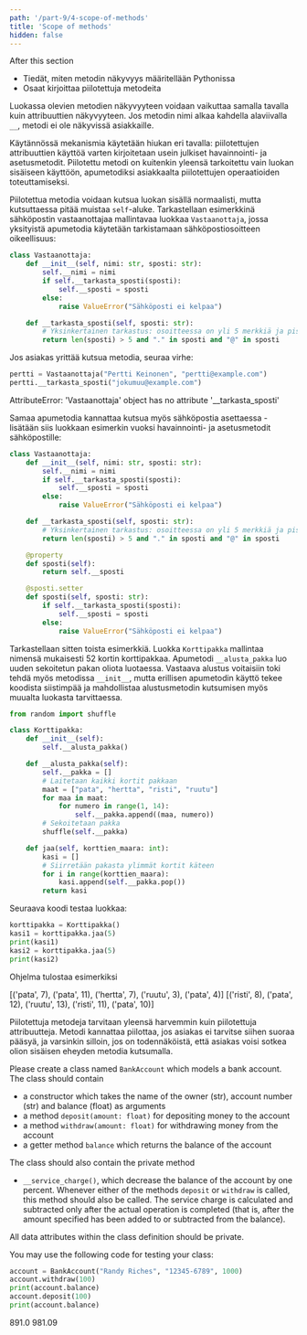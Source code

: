 ```yaml
---
path: '/part-9/4-scope-of-methods'
title: 'Scope of methods'
hidden: false
---
```


<text-box variant='learningObjectives' name="Learning objectives">

After this section

- Tiedät, miten metodin näkyvyys määritellään Pythonissa
- Osaat kirjoittaa piilotettuja metodeita

</text-box>

Luokassa olevien metodien näkyvyyteen voidaan vaikuttaa samalla tavalla kuin attribuuttien näkyvyyteen. Jos metodin nimi alkaa kahdella alaviivalla `__`, metodi ei ole näkyvissä asiakkaille.

Käytännössä mekanismia käytetään hiukan eri tavalla: piilotettujen attribuuttien käyttöä varten kirjoitetaan usein julkiset havainnointi- ja asetusmetodit. Piilotettu metodi on kuitenkin yleensä tarkoitettu vain luokan sisäiseen käyttöön, apumetodiksi asiakkaalta piilotettujen operaatioiden toteuttamiseksi.

Piilotettua metodia voidaan kutsua luokan sisällä normaalisti, mutta kutsuttaessa pitää muistaa `self`-aluke. Tarkastellaan esimerkkinä sähköpostin vastaanottajaa mallintavaa luokkaa `Vastaanottaja`, jossa yksityistä apumetodia käytetään tarkistamaan sähköpostiosoitteen oikeellisuus:

```python
class Vastaanottaja:
    def __init__(self, nimi: str, sposti: str):
        self.__nimi = nimi
        if self.__tarkasta_sposti(sposti):
            self.__sposti = sposti
        else:
            raise ValueError("Sähköposti ei kelpaa")

    def __tarkasta_sposti(self, sposti: str):
        # Yksinkertainen tarkastus: osoitteessa on yli 5 merkkiä ja piste ja @-merkki
        return len(sposti) > 5 and "." in sposti and "@" in sposti
```

Jos asiakas yrittää kutsua metodia, seuraa virhe:

```python
pertti = Vastaanottaja("Pertti Keinonen", "pertti@example.com")
pertti.__tarkasta_sposti("jokumuu@example.com")
```

<sample-output>

AttributeError: 'Vastaanottaja' object has no attribute '__tarkasta_sposti'

</sample-output>

Samaa apumetodia kannattaa kutsua myös sähköpostia asettaessa - lisätään siis luokkaan esimerkin vuoksi havainnointi- ja asetusmetodit sähköpostille:

```python
class Vastaanottaja:
    def __init__(self, nimi: str, sposti: str):
        self.__nimi = nimi
        if self.__tarkasta_sposti(sposti):
            self.__sposti = sposti
        else:
            raise ValueError("Sähköposti ei kelpaa")

    def __tarkasta_sposti(self, sposti: str):
        # Yksinkertainen tarkastus: osoitteessa on yli 5 merkkiä ja piste ja @-merkki
        return len(sposti) > 5 and "." in sposti and "@" in sposti

    @property
    def sposti(self):
        return self.__sposti

    @sposti.setter
    def sposti(self, sposti: str):
        if self.__tarkasta_sposti(sposti):
            self.__sposti = sposti
        else:
            raise ValueError("Sähköposti ei kelpaa")
```

Tarkastellaan sitten toista esimerkkiä. Luokka `Korttipakka` mallintaa nimensä mukaisesti 52 kortin korttipakkaa. Apumetodi `__alusta_pakka` luo uuden sekoitetun pakan oliota luotaessa. Vastaava alustus voitaisiin toki tehdä myös metodissa `__init__`, mutta erillisen apumetodin käyttö tekee koodista siistimpää ja mahdollistaa alustusmetodin kutsumisen myös muualta luokasta tarvittaessa.

```python
from random import shuffle

class Korttipakka:
    def __init__(self):
        self.__alusta_pakka()

    def __alusta_pakka(self):
        self.__pakka = []
        # Laitetaan kaikki kortit pakkaan
        maat = ["pata", "hertta", "risti", "ruutu"]
        for maa in maat:
            for numero in range(1, 14):
                self.__pakka.append((maa, numero))
        # Sekoitetaan pakka
        shuffle(self.__pakka)

    def jaa(self, korttien_maara: int):
        kasi = []
        # Siirretään pakasta ylimmät kortit käteen
        for i in range(korttien_maara):
            kasi.append(self.__pakka.pop())
        return kasi
```

Seuraava koodi testaa luokkaa:

```python
korttipakka = Korttipakka()
kasi1 = korttipakka.jaa(5)
print(kasi1)
kasi2 = korttipakka.jaa(5)
print(kasi2)
```

Ohjelma tulostaa esimerkiksi

<sample-output>

[('pata', 7), ('pata', 11), ('hertta', 7), ('ruutu', 3), ('pata', 4)]
[('risti', 8), ('pata', 12), ('ruutu', 13), ('risti', 11), ('pata', 10)]

</sample-output>

Piilotettuja metodeja tarvitaan yleensä harvemmin kuin piilotettuja attribuutteja. Metodi kannattaa piilottaa, jos asiakas ei tarvitse siihen suoraa pääsyä, ja varsinkin silloin, jos on todennäköistä, että asiakas voisi sotkea olion sisäisen eheyden metodia kutsumalla.

<programming-exercise name='Service charge' tmcname='part09-12_service_charge'>

Please create a class named `BankAccount` which models a bank account. The class should contain 

* a constructor which takes the name of the owner (str), account number (str) and balance (float) as arguments
* a method `deposit(amount: float)` for depositing money to the account
* a method `withdraw(amount: float)` for withdrawing money from the account
* a getter method `balance` which returns the balance of the account

The class should also contain the private method

* `__service_charge()`, which decrease the balance of the account by one percent. Whenever either of the methods `deposit` or `withdraw` is called, this method should also be called. The service charge is calculated and subtracted only after the actual operation is completed (that is, after the amount specified has been added to or subtracted from the balance).

All data attributes within the class definition should be private.

You may use the following code for testing your class:

```python
account = BankAccount("Randy Riches", "12345-6789", 1000)
account.withdraw(100)
print(account.balance)
account.deposit(100)
print(account.balance)

```

<sample-output>

891.0
981.09

</sample-output>


</programming-exercise>

